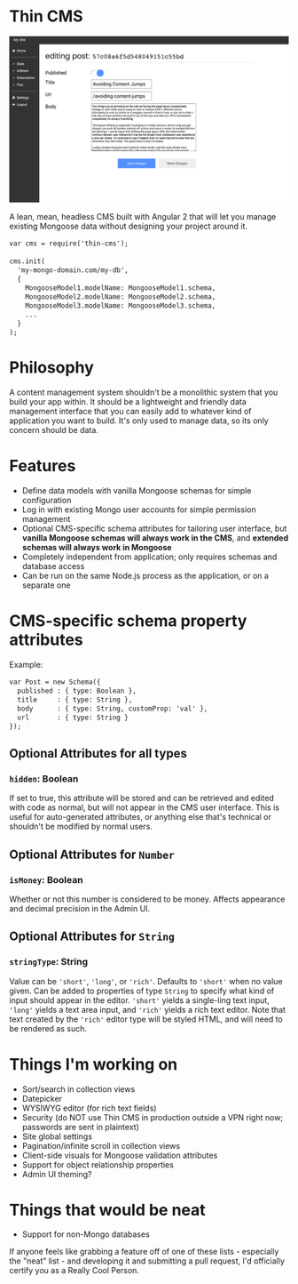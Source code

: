 # Thin CMS
![Alt text](/screen-capture.png?raw=true)

A lean, mean, headless CMS built with Angular 2 that will let you manage existing Mongoose data without designing your project around it.

```
var cms = require('thin-cms');

cms.init(
  'my-mongo-domain.com/my-db',
  {
    MongooseModel1.modelName: MongooseModel1.schema,
    MongooseModel2.modelName: MongooseModel2.schema,
    MongooseModel3.modelName: MongooseModel3.schema,
    ...
  }
);
```

# Philosophy
A content management system shouldn't be a monolithic system that you build your app
within. It should be a lightweight and friendly data management interface that you can easily add to whatever
kind of application you want to build. It's only used to manage data, so its only concern should be data.

# Features
- Define data models with vanilla Mongoose schemas for simple configuration
- Log in with existing Mongo user accounts for simple permission management
- Optional CMS-specific schema attributes for tailoring user interface, but **vanilla
Mongoose schemas will always work in the CMS**, and **extended schemas will
always work in Mongoose**
- Completely independent from application; only requires schemas and database access
- Can be run on the same Node.js process as the application, or on a separate one

# CMS-specific schema property attributes
Example:
```
var Post = new Schema({
  published : { type: Boolean },
  title     : { type: String },
  body      : { type: String, customProp: 'val' },
  url       : { type: String }
});
```

## Optional Attributes for all types
### `hidden`: Boolean
If set to true, this attribute will be stored and can be retrieved and edited
with code as normal, but will not appear in the CMS user interface. This is
useful for auto-generated attributes, or anything else that's technical or
shouldn't be modified by normal users.

## Optional Attributes for `Number`
### `isMoney`: Boolean
Whether or not this number is considered to be money. Affects appearance
and decimal precision in the Admin UI.

## Optional Attributes for `String`
### `stringType`: String
Value can be `'short'`, `'long'`, or `'rich'`. Defaults to `'short'` when
no value given. Can be added to properties of type `String` to specify what kind of input
should appear in the editor. `'short'` yields a single-ling text input, `'long'` yields a
text area input, and `'rich'` yields a rich text editor. Note that text created by the
`'rich'` editor type will be styled HTML, and will need to be rendered as such.

# Things I'm working on
- Sort/search in collection views
- Datepicker
- WYSIWYG editor (for rich text fields)
- Security (do NOT use Thin CMS in production outside a VPN right now; passwords are sent in plaintext)
- Site global settings
- Pagination/infinite scroll in collection views
- Client-side visuals for Mongoose validation attributes
- Support for object relationship properties
- Admin UI theming?


# Things that would be neat
- Support for non-Mongo databases

If anyone feels like grabbing a feature off of one of these lists - especially the "neat" list - and developing it and submitting a pull request, I'd officially certify you as a Really Cool Person.
